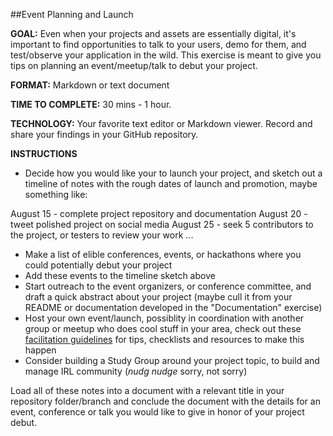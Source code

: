 ##Event Planning and Launch

**GOAL:** Even when your projects and assets are essentially digital, it's important to find opportunities to talk to your users, demo for them, and test/observe your application in the wild. This exercise is meant to give you tips on planning an event/meetup/talk to debut your project.

**FORMAT:** Markdown or text document

**TIME TO COMPLETE:** 30 mins - 1 hour.

**TECHNOLOGY:** Your favorite text editor or Markdown viewer. Record and share your findings in your GitHub repository.

**INSTRUCTIONS**

* Decide how you would like your to launch your project, and sketch out a timeline of notes with the rough dates of launch and promotion, maybe something like:

August 15 - complete project repository and documentation
August 20 - tweet polished project on social media
August 25 - seek 5 contributors to the project, or testers to review your work
...

* Make a list of elible conferences, events, or hackathons where you could potentially debut your project
* Add these events to the timeline sketch above
* Start outreach to the event organizers, or conference committee, and draft a quick abstract about your project (maybe cull it from your README or documentation developed in the "Documentation" exercise)
* Host your own event/launch, possiblity in coordination with another group or meetup who does cool stuff in your area, check out these [facilitation guidelines](http://mozillascience.github.io/working-open-workshop/sprints_events/) for tips, checklists and resources to make this happen
* Consider building a Study Group around your project topic, to build and manage IRL community (*nudg nudge* sorry, not sorry)


Load all of these notes into a document with a relevant title in your repository folder/branch and conclude the document with the details for an event, conference or talk you would like to give in honor of your project debut.